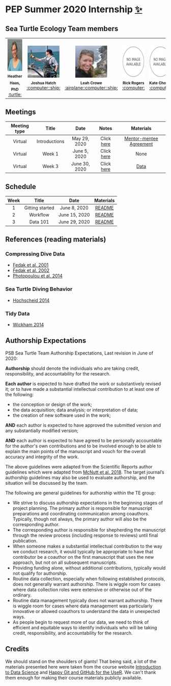 # PEP Summer 2020 Internship <a href="https://www.woodsholediversity.org/pep/">:sparkles:</a>

## Sea Turtle Ecology Team members
<table>
    <tr>
        <td align = "center">
            <img width="100px" height="100px" alt="Heather Haas" src="img/HaasSmall2.jpg" />
            <br/><sub><b>Heather Haas, PhD</b></sub></a><br/>
            <a href="" title="Code">:turtle:</a>
        </td>
        <td align = "center">
            <img width="100px" height="100px" alt="Joshua Hatch" src="img/HatchSmall.jpg" />
            <br/><sub><b>Joshua Hatch</b></sub></a><br/>
            <a href="" title="Code">:computer::ship:</a>
        </td>
        <td align = "center">
            <img width="100px" height="100px" alt="Leah Crowe" src="img/Crowe.jpg" />
            <br/><sub><b>Leah Crowe</b></sub></a><br/>
            <a href="" title="Code">:airplane::computer::ship:</a>
        </td>
        <td align = "center">
            <img width="100px" height="100px" alt="Rick Rogers" src="img/default.png" />
            <br/><sub><b>Rick Rogers</b></sub></a><br/>
            <a href="" title="Code">:computer:</a>
        </td>
        <td align = "center">
            <img width="100px" height="100px" alt="Kate Choate" src="img/default.png" />
            <br/><sub><b>Kate Choate</b></sub></a><br/>
            <a href="" title="Code">:computer:</a>
        </td>
        <td align = "center">
            <img width="100px" height="100px" alt="Christopher Sandoval" src="img/utep_logo.png" />
            <br/><sub><b>Christopher Sandoval</b></sub></a><br/>
            <a href="" title="Code">:computer:</a>
        </td>
    </tr>
</table>

## Meetings
| Meeting type | Title | Date | Notes | Materials |
| :---: | :---: | :---: | :---: | :---: |
| Virtual | Introductions | May 29, 2020 | Click [here](https://docs.google.com/document/d/1iqOUm5e4UyHBLjaCJyvbvfXfv8V2INnmWWQokkJhZqE/edit?usp=sharing) | [Mentor-mentee Agreement](https://docs.google.com/document/d/1U9JwfIqtUa--cNdYOpbBjmLP1cpyFvBQqz4LzOSyZeI/edit?usp=sharing) |
| Virtual | Week 1 | June 5, 2020 | Click [here](https://docs.google.com/document/d/13_i8dGmxDLojX-7ZNn7idtqVwm94vd96K8r4ozlZMAQ/edit?usp=sharing) | None |
| Virtual | Week 3 | June 30, 2020 | Click [here](https://docs.google.com/document/d/1KHxfhnHezkgMS7wq4b_mOKGzxbVVivMtLN_kNSJRHtM/edit) | [Data](https://drive.google.com/drive/folders/1RB8AmY-C89vHY8m2D7A3cLaTHJ9irejk) |

## Schedule
| Week | Title | Date | Materials |
| :---: | :---: | :---: | :---: |
| 1 | Gitting started | June 8, 2020 | [README](week_1) | 
| 2 | Workflow | June 15, 2020 | [README](week_2) | 
| 3 | Data 101 | June 29, 2020 | [README](week_3) | 

## References (reading materials)

### Compressing Dive Data 
* [Fedak et al. 2001](refs/Fedak01_two_approaches.pdf)
* [Fedak et al. 2002](refs/Fedak_2002_Overcoming_constraints.pdf)
* [Photopoulou et al. 2014](refs/Photopoulou_et_al_2014.pdf)

### Sea Turtle Diving Behavior
* [Hochscheid 2014](refs/HochscheidJEMBE2014.pdf)

### Tidy Data
* [Wickham 2014](refs/v59i10.pdf)

## Authorship Expectations

PSB Sea Turtle Team Authorship Expectations, Last revision in June of 2020:

**Authorship** should denote the individuals who are taking credit, responsibility, and accountability for the research.  

**Each author** is expected to have drafted the work or substantively revised it; or to have made a substantial intellectual contribution to at least one of the following:
* the conception or design of the work; 
* the data acquisition; data analysis; or interpretation of data; 
* the creation of new software used in the work;

**AND** each author is expected to have approved the submitted version and any substantially modified version; 

**AND** each author is expected to have agreed to be personally accountable for the author's own contributions and to be involved enough to be able to explain the main points of the manuscript and vouch for the overall accuracy and integrity of the work.

The above guidelines were adapted from the Scientific Reports author guidelines which were adapted from [<ins>McNutt et al. 2018</ins>](https://doi.org/10.1073/pnas.1715374115).  The target journal’s authorship guidelines may also be used to evaluate authorship, and the situation will be discussed by the team.

The following are general guidelines for authorship within the TE group:

* We strive to discuss authorship expectations in the beginning stages of project planning. 
The primary author is responsible for manuscript preparations and coordinating communication among coauthors.  Typically, though not always, the primary author will also be the corresponding author.
* The corresponding author is responsible for shepherding the manuscript through the review process (including response to reviews) until final publication.
* When someone makes a substantial intellectual contribution to the way we conduct research, it would typically be appropriate to have that contributor be a coauthor on the first manuscript that uses the new approach, but not on all subsequent manuscripts.
* Providing funding alone, without additional contributions, typically would not qualify for authorship.  
* Routine data collection, especially when following established protocols, does not generally warrant authorship.  There is wiggle room for cases where data collection roles were extensive or otherwise out of the ordinary.
* Routine data management typically does not warrant authorship.  There is wiggle room for cases where data management was particularly innovative or allowed coauthors to understand the data in unexpected ways. 
* As people begin to request more of our data, we need to think of efficient and equitable ways to identify individuals who will be taking credit, responsibility, and accountability for the research.

## Credits
We should stand on the shoulders of giants! That being said, a lot of the materials presented here were taken from the course website [Introduction to Data Science](https://datasciencelabs.github.io/) and [Happy Git and GitHub for the UseR](https://happygitwithr.com/). We can't thank them enough for making their course materials publicly available.